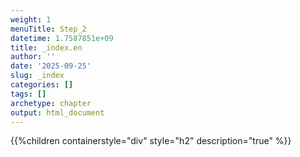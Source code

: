 ```yaml
---
weight: 1
menuTitle: Step_2
datetime: 1.7587851e+09
title: _index.en
author: ''
date: '2025-09-25'
slug: _index
categories: []
tags: []
archetype: chapter
output: html_document
---
```


{{%children containerstyle="div" style="h2" description="true" %}}
